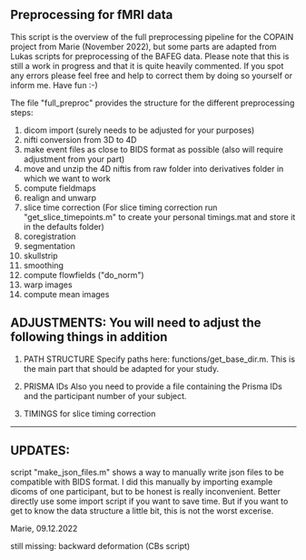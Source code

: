 ## Preprocessing for fMRI data 

This script is the overview of the full preprocessing pipeline for the COPAIN project from Marie (November 2022), 
but some parts are adapted from Lukas scripts for preprocessing of the BAFEG data. 
Please note that this is still a work in progress and that it is quite heavily commented.
If you spot any errors please feel free and help to correct them by doing so yourself or inform me.
Have fun :-) 

The file "full_preproc" provides the structure for the different preprocessing steps:

01. dicom import (surely needs to be adjusted for your purposes)
02. nifti conversion from 3D to 4D
03. make event files as close to BIDS format as possible (also will require adjustment from your part)
04. move and unzip the 4D niftis from raw folder into derivatives folder in which we want to work
05. compute fieldmaps
06. realign and unwarp
07. slice time correction (For slice timing correction run "get_slice_timepoints.m" to create your
    personal timings.mat and store it in the defaults folder)
08. coregistration
09. segmentation
10. skullstrip
11. smoothing
12. compute flowfields ("do_norm")
13. warp images
14. compute mean images


ADJUSTMENTS: You will need to adjust the following things in addition
-------------------------------------------------------------------------
1. PATH STRUCTURE 
Specify paths here: functions/get_base_dir.m. This is the main part that
should be adapted for your study. 

2. PRISMA IDs
Also you need to provide a file
containing the Prisma IDs and the participant number of your subject.

3. TIMINGS for slice timing correction
-------------------------------------------------------------------------

UPDATES: 
-------------------------------------------------------------------------
script "make_json_files.m" shows a way to manually write json files to be 
compatible with BIDS format. I did this manually by importing example dicoms
of one participant, but to be honest is really inconvenient. Better directly 
use some import script if you want to save time. But if you want to get to know
the data structure a little bit, this is not the worst excerise.

Marie, 09.12.2022

still missing: backward deformation (CBs script)

